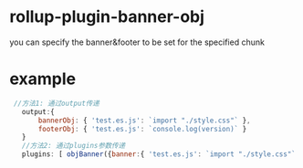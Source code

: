 # rollup-plugin-banner-obj
you can specify the banner&amp;footer to be set for the specified chunk 
# example 
 ```js
  //方法1: 通过output传递
    output:{
        bannerObj: { 'test.es.js': `import "./style.css"` },
        footerObj: { 'test.es.js': `console.log(version)` }
    }
    //方法2: 通过plugins参数传递
    plugins: [ objBanner({banner:{ 'test.es.js': `import "./style.css"` },footer:{ 'test.es.js': `console.log(version)` }})]
```
